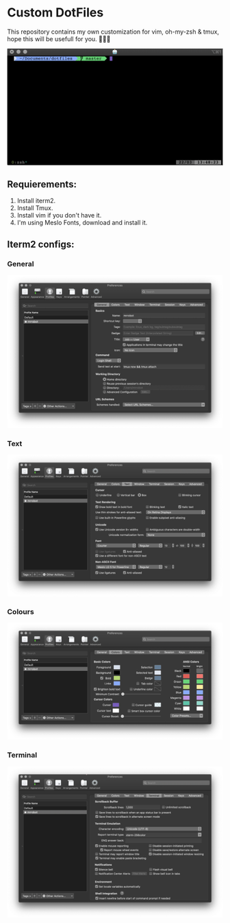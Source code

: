 # Custom DotFiles
This repository contains my own customization for vim, oh-my-zsh & tmux, hope this will be usefull for you. 👨🏻‍💻

![](images/Terminal.png)

## Requierements: 
  1. Install iterm2. 
  2. Install Tmux.
  3. Install vim if you don't have it.
  4. I'm using Meslo Fonts, download and install it.
  
## Iterm2 configs:
### General
![](images/General.png)
### Text
![](images/Text.png)
### Colours
![](images/Colours.png)
### Terminal
![](images/Terminalc.png)

